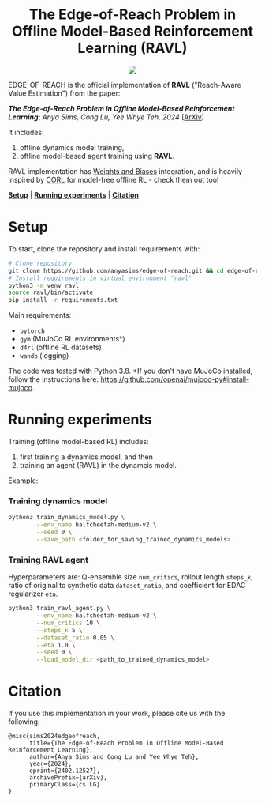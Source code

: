 <h1 align="center">The Edge-of-Reach Problem in Offline Model-Based Reinforcement Learning (RAVL)</h1>

<p align="center">
    <a href= "https://arxiv.org/abs/2402.12527">
        <img src="https://img.shields.io/badge/arXiv-2402.12527-b31b1b.svg" /></a>
</p>

EDGE-OF-REACH is the official implementation of **RAVL** ("Reach-Aware Value Estimation") from the paper:

**_The Edge-of-Reach Problem in Offline Model-Based Reinforcement Learning_**;
*Anya Sims, Cong Lu, Yee Whye Teh, 2024* [[ArXiv](https://arxiv.org/abs/2402.12527)]
 <!-- | [Twitter](https://twitter.com/XXXXXX)] -->

It includes:

1. offline dynamics model training,
2. offline model-based agent training using **RAVL**.

RAVL implementation has [Weights and Biases](https://wandb.ai/site) integration, and is heavily inspired
by [CORL](https://github.com/tinkoff-ai/CORL) for model-free offline RL - check them out too!<br/>

[**Setup**](#setup) | [**Running experiments**](#running-experiments) | [**Citation**](#citation)

# Setup

To start, clone the repository and install requirements with:

```bash
# Clone repository
git clone https://github.com/anyasims/edge-of-reach.git && cd edge-of-reach
# Install requirements in virtual environment "ravl"
python3 -m venv ravl
source ravl/bin/activate
pip install -r requirements.txt
```

Main requirements:

* `pytorch`
* `gym` (MuJoCo RL environments*)
* `d4rl` (offline RL datasets)
* `wandb` (logging)

The code was tested with Python 3.8.
*If you don't have MuJoCo installed, follow the instructions here: https://github.com/openai/mujoco-py#install-mujoco.

# Running experiments

Training (offline model-based RL) includes:

1. first training a dynamics model, and then
2. training an agent (RAVL) in the dynamcis model.

Example:

### Training dynamics model

```bash
python3 train_dynamics_model.py \
        --env_name halfcheetah-medium-v2 \
        --seed 0 \
        --save_path <folder_for_saving_trained_dynamics_models>
```

### Training RAVL agent

Hyperparameters are: Q-ensemble size `num_critics`, rollout length `steps_k`, ratio of original to synthetic
data `dataset_ratio`, and coefficient for EDAC regularizer `eta`.

```bash
python3 train_ravl_agent.py \
        --env_name halfcheetah-medium-v2 \
        --num_critics 10 \
        --steps_k 5 \
        --dataset_ratio 0.05 \
        --eta 1.0 \
        --seed 0 \
        --load_model_dir <path_to_trained_dynamics_model>
```

# Citation

If you use this implementation in your work, please cite us with the following:
```
@misc{sims2024edgeofreach,
      title={The Edge-of-Reach Problem in Offline Model-Based Reinforcement Learning}, 
      author={Anya Sims and Cong Lu and Yee Whye Teh},
      year={2024},
      eprint={2402.12527},
      archivePrefix={arXiv},
      primaryClass={cs.LG}
}
```
